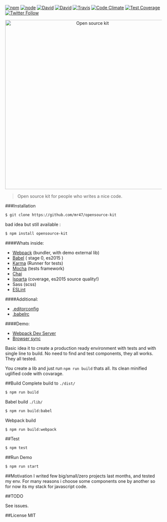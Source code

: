 [![npm](https://img.shields.io/npm/v/npm.svg)]() 
[![node](https://img.shields.io/badge/node-%3E%3D5.0.0-green.svg)]() 
[![David](https://img.shields.io/david/mr47/opensource-kit.svg)]()
[![David](https://img.shields.io/david/dev/mr47/opensource-kit.svg)]()
[![Travis](https://img.shields.io/travis/mr47/opensource-kit.svg)]()
[![Code Climate](https://codeclimate.com/github/mr47/opensource-kit/badges/gpa.svg)](https://codeclimate.com/github/mr47/opensource-kit)
[![Test Coverage](https://codeclimate.com/github/mr47/opensource-kit/badges/coverage.svg)](https://codeclimate.com/github/mr47/opensource-kit/coverage)
[![Twitter Follow](https://img.shields.io/twitter/follow/seekmode.svg?style=social)](https://twitter.com/seekmode)

<p align="center">
    <img alt="Open source kit" src="https://raw.githubusercontent.com/mr47/opensource-kit/master/tmp/oskit.png" width="546">
</p>

> Open source kit for people who writes a nice code.


###Installation
```bash
$ git clone https://github.com/mr47/opensource-kit
```
bad idea but still available :
```bash
$ npm install opensource-kit
```
####Whats inside:

 - [Webpack](https://webpack.github.io/) (bundler, with demo external lib)
 - [Babel](https://babeljs.io) ( stage 0, es2015 ) 
 - [Karma](https://karma-runner.github.io) (Runner for tests)
 - [Mocha](https://mochajsorg/) (tests framework)
 - [Chai](http://chaijs.com/)
 - [Isparta](https://github.com/douglasduteil/isparta) (coverage, es2015 source quality!)
 - Sass (scss)
 - [ESLint](https://github.com/eslint/eslint)

####Additional:

 - [.editorconfig](http://editorconfig.org/)
 - [.babelrc](https://babeljs.io/docs/usage/babelrc/)

####Demo:

 - [Webpack Dev Server](https://webpack.github.io/docs/webpack-dev-server.html)
 - [Browser sync](https://www.browsersync.io/)

Basic idea it to create a production ready environment with tests and with single line to build. No need to find and test components, they all works. They all tested.

You create a lib and just run `npm run build` thats all.
Its clean minified uglified code with covarage.


##Build
Complete build to `./dist/`
```bash
$ npm run build
```
Babel build `./lib/`
```bash
$ npm run build:babel
```
Webpack build
```bash
$ npm run build:webpack
```

##Test
```bash
$ npm test
```
##Run Demo
```bash
$ npm run start
```

##Motivation
I writed few big/small/zero projects last months, and tested my env. For many reasons i choose some components one by another so for now its my stack for javascript code.

##TODO

See issues.

##License
MIT

